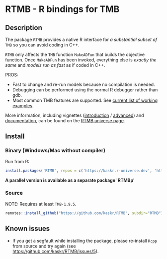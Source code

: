 # RTMB - R bindings for TMB

## Description

The package `RTMB` provides a native R interface for *a substantial subset of* `TMB` so you can avoid coding in C++.

`RTMB` only affects the `TMB` function `MakeADFun` that builds the objective function. Once `MakeADFun` has been invoked, everything else is *exactly the same* and *models run as fast* as if coded in C++.

PROS:

- Fast to change and re-run models because no compilation is needed.
- Debugging can be performed using the normal R debugger rather than gdb.
- Most common TMB features are supported. See [current list of working examples](./tmb_examples).

More information, including vignettes ([introduction](https://kaskr.r-universe.dev/articles/RTMB/RTMB-introduction.html) / [advanced](https://kaskr.r-universe.dev/articles/RTMB/RTMB-advanced.html)) and [documentation](https://kaskr.r-universe.dev/RTMB#reference), can be found on the [RTMB universe page](https://kaskr.r-universe.dev/RTMB).

## Install

### Binary (Windows/Mac without compiler)

Run from R:

```r
install.packages('RTMB', repos = c('https://kaskr.r-universe.dev', 'https://cloud.r-project.org'))
```

**A parallel version is available as a separate package 'RTMBp'**

### Source

NOTE: Requires at least `TMB-1.9.5`.

```r
remotes::install_github("https://github.com/kaskr/RTMB", subdir="RTMB")
```

## Known issues

- If you get a segfault while installing the package, please re-install `Rcpp` from source and try again (see https://github.com/kaskr/RTMB/issues/5).
